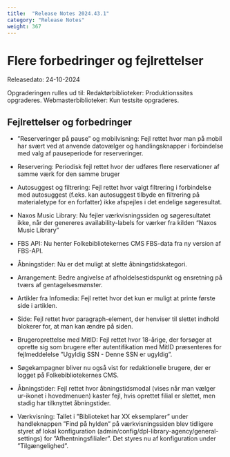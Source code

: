 ```yaml
---
title:  "Release Notes 2024.43.1"
category: "Release Notes"
weight: 367
---
```


# Flere forbedringer og fejlrettelser

Releasedato: 24-10-2024

Opgraderingen rulles ud til: Redaktørbiblioteker: Produktionssites opgraderes. Webmasterbiblioteker: Kun testsite opgraderes.

## Fejlrettelser og forbedringer

- ”Reserveringer på pause” og mobilvisning: Fejl rettet hvor man på mobil har svært ved at anvende datovælger og handlingsknapper i forbindelse med valg af pauseperiode for reserveringer.

- Reservering: Periodisk fejl rettet hvor der udføres flere reservationer af samme værk for den samme bruger  

- Autosuggest og filtrering: Fejl rettet hvor valgt filtrering i forbindelse med autosuggest (f.eks. kan autosuggest tilbyde en filtrering på materialetype for en forfatter) ikke afspejles i det endelige søgeresultat. 

- Naxos Music Library: Nu fejler værkvisningssiden og søgeresultatet ikke, når der genereres availability-labels for værker fra kilden “Naxos Music Library” 

- FBS API: Nu henter Folkebibliotekernes CMS FBS-data fra ny version af FBS-API. 

- Åbningstider: Nu er det muligt at slette åbningstidskategori. 

- Arrangement: Bedre angivelse af afholdelsestidspunkt og ensretning på tværs af gentagelsesmønster. 

- Artikler fra Infomedia: Fejl rettet hvor det kun er muligt at printe første side i artiklen. 

- Side: Fejl rettet hvor paragraph-element, der henviser til slettet indhold blokerer for, at man kan ændre på siden. 

- Brugeroprettelse med MitID: Fejl rettet hvor 18-årige, der forsøger at oprette sig som brugere efter autentifikation med MitID præsenteres for fejlmeddelelse ”Ugyldig SSN - Denne SSN er ugyldig”. 

- Søgekampagner bliver nu også vist for redaktionelle brugere, der er logget på Folkebibliotekernes CMS. 

- Åbningstider: Fejl rettet hvor åbningstidsmodal (vises når man vælger ur-ikonet i hovedmenuen) kaster fejl, hvis oprettet filial er slettet, men stadig har tilknyttet åbningstider. 

- Værkvisning: Tallet i ”Biblioteket har XX eksemplarer” under handleknappen ”Find på hylden” på værkvisningssiden blev tidligere styret af lokal konfiguration (admin/config/dpl-library-agency/general-settings) for ”Afhentningsfilialer”. Det styres nu af konfiguration under ”Tilgængelighed”.
